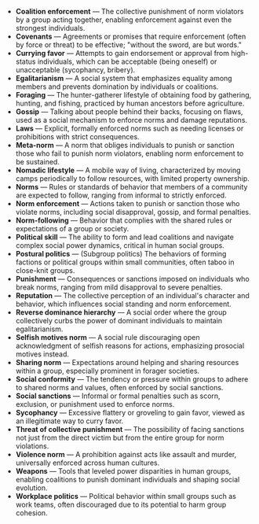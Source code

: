 - **Coalition enforcement** — The collective punishment of norm violators by a group acting together, enabling enforcement against even the strongest individuals.  
- **Covenants** — Agreements or promises that require enforcement (often by force or threat) to be effective; "without the sword, are but words."  
- **Currying favor** — Attempts to gain endorsement or approval from high-status individuals, which can be acceptable (being oneself) or unacceptable (sycophancy, bribery).  
- **Egalitarianism** — A social system that emphasizes equality among members and prevents domination by individuals or coalitions.  
- **Foraging** — The hunter-gatherer lifestyle of obtaining food by gathering, hunting, and fishing, practiced by human ancestors before agriculture.  
- **Gossip** — Talking about people behind their backs, focusing on flaws, used as a social mechanism to enforce norms and damage reputations.  
- **Laws** — Explicit, formally enforced norms such as needing licenses or prohibitions with strict consequences.  
- **Meta-norm** — A norm that obliges individuals to punish or sanction those who fail to punish norm violators, enabling norm enforcement to be sustained.  
- **Nomadic lifestyle** — A mobile way of living, characterized by moving camps periodically to follow resources, with limited property ownership.  
- **Norms** — Rules or standards of behavior that members of a community are expected to follow, ranging from informal to strictly enforced.  
- **Norm enforcement** — Actions taken to punish or sanction those who violate norms, including social disapproval, gossip, and formal penalties.  
- **Norm-following** — Behavior that complies with the shared rules or expectations of a group or society.  
- **Political skill** — The ability to form and lead coalitions and navigate complex social power dynamics, critical in human social groups.  
- **Postural politics** — (Subgroup politics) The behaviors of forming factions or political groups within small communities, often taboo in close-knit groups.  
- **Punishment** — Consequences or sanctions imposed on individuals who break norms, ranging from mild disapproval to severe penalties.  
- **Reputation** — The collective perception of an individual's character and behavior, which influences social standing and norm enforcement.  
- **Reverse dominance hierarchy** — A social order where the group collectively curbs the power of dominant individuals to maintain egalitarianism.  
- **Selfish motives norm** — A social rule discouraging open acknowledgment of selfish reasons for actions, emphasizing prosocial motives instead.  
- **Sharing norm** — Expectations around helping and sharing resources within a group, especially prominent in forager societies.  
- **Social conformity** — The tendency or pressure within groups to adhere to shared norms and values, often enforced by social sanctions.  
- **Social sanctions** — Informal or formal penalties such as scorn, exclusion, or punishment used to enforce norms.  
- **Sycophancy** — Excessive flattery or groveling to gain favor, viewed as an illegitimate way to curry favor.  
- **Threat of collective punishment** — The possibility of facing sanctions not just from the direct victim but from the entire group for norm violations.  
- **Violence norm** — A prohibition against acts like assault and murder, universally enforced across human cultures.  
- **Weapons** — Tools that leveled power disparities in human groups, enabling coalitions to punish dominant individuals and shaping social evolution.  
- **Workplace politics** — Political behavior within small groups such as work teams, often discouraged due to its potential to harm group cohesion.
